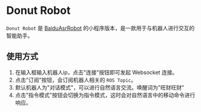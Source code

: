 # Donut Robot
`Donut Robot` 是 [BaiduAsrRobot](https://github.com/SC-WSKun/BaiduAsrRobot) 的小程序版本，是一款用于与机器人进行交互的智能助手。

## 使用方式
1. 在输入框输入机器人ip，点击"连接"按钮即可发起 Websocket 连接。
2. 点击"订阅"按钮，会订阅机器人相关的 `ROS Topic`。
3. 默认机器人为"对话模式"，可以进行自然语言交流。唤醒词为"旺财旺财"
4. 点击"指令模式"按钮会切换为指令模式，这时会对自然语言中的移动命令进行响应。